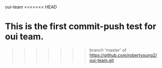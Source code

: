 oui-team
<<<<<<< HEAD

This is the first commit-push test for oui team.
=======
>>>>>>> branch 'master' of https://github.com/robertyoung2/oui-team.git
